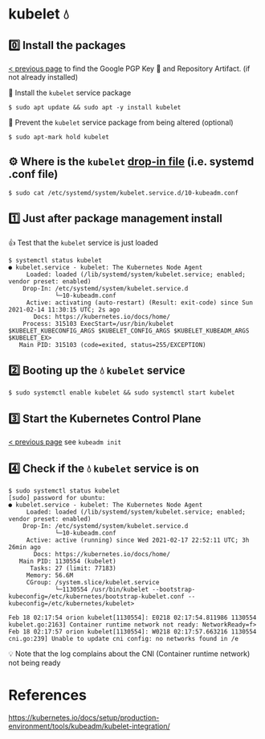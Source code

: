 # kubelet :droplet:

## :zero: Install the packages 

[< previous page](../) to find the Google PGP Key :key: and Repository Artifact. (if not already installed)

:round_pushpin: Install the `kubelet` service package

```
$ sudo apt update && sudo apt -y install kubelet
```

:round_pushpin: Prevent the `kubelet` service package from being altered (optional)

```
$ sudo apt-mark hold kubelet
```


## :gear: Where is the `kubelet` [drop-in file](https://stackoverflow.com/questions/59842743/what-is-a-drop-in-file-what-is-a-drop-in-directory-how-to-edit-systemd-service) (i.e. systemd .conf file)

```
$ sudo cat /etc/systemd/system/kubelet.service.d/10-kubeadm.conf
```

## :one: Just after package management install

:+1: Test that the `kubelet` service is just loaded

```
$ systemctl status kubelet
● kubelet.service - kubelet: The Kubernetes Node Agent
     Loaded: loaded (/lib/systemd/system/kubelet.service; enabled; vendor preset: enabled)
    Drop-In: /etc/systemd/system/kubelet.service.d
             └─10-kubeadm.conf
     Active: activating (auto-restart) (Result: exit-code) since Sun 2021-02-14 11:30:15 UTC; 2s ago
       Docs: https://kubernetes.io/docs/home/
    Process: 315103 ExecStart=/usr/bin/kubelet $KUBELET_KUBECONFIG_ARGS $KUBELET_CONFIG_ARGS $KUBELET_KUBEADM_ARGS $KUBELET_EX>
   Main PID: 315103 (code=exited, status=255/EXCEPTION)
```

## :two: Booting up the :droplet: `kubelet` service

``` 
$ sudo systemctl enable kubelet && sudo systemctl start kubelet
```

## :three: Start the Kubernetes Control Plane 

[< previous page](#seven-start-the-control-plane-service) see `kubeadm init`



## :four: Check if the :droplet: `kubelet` service is on

```
$ sudo systemctl status kubelet
[sudo] password for ubuntu: 
● kubelet.service - kubelet: The Kubernetes Node Agent
     Loaded: loaded (/lib/systemd/system/kubelet.service; enabled; vendor preset: enabled)
    Drop-In: /etc/systemd/system/kubelet.service.d
             └─10-kubeadm.conf
     Active: active (running) since Wed 2021-02-17 22:52:11 UTC; 3h 26min ago
       Docs: https://kubernetes.io/docs/home/
   Main PID: 1130554 (kubelet)
      Tasks: 27 (limit: 77183)
     Memory: 56.6M
     CGroup: /system.slice/kubelet.service
             └─1130554 /usr/bin/kubelet --bootstrap-kubeconfig=/etc/kubernetes/bootstrap-kubelet.conf --kubeconfig=/etc/kubernetes/kubelet>

Feb 18 02:17:54 orion kubelet[1130554]: E0218 02:17:54.811986 1130554 kubelet.go:2163] Container runtime network not ready: NetworkReady=f>
Feb 18 02:17:57 orion kubelet[1130554]: W0218 02:17:57.663216 1130554 cni.go:239] Unable to update cni config: no networks found in /e
```

:bulb: Note that the log complains about the CNI (Container runtime network) not being ready 




# References

https://kubernetes.io/docs/setup/production-environment/tools/kubeadm/kubelet-integration/

